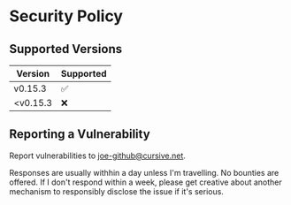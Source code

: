 # Security Policy

## Supported Versions

| Version   | Supported          |
| -------   | ------------------ |
| v0.15.3   | :white_check_mark: |
| <v0.15.3  | :x:                |

## Reporting a Vulnerability

Report vulnerabilities to joe-github@cursive.net.

Responses are usually withhin a day unless I'm travelling.  No bounties are
offered. If I don't respond within a week, please get creative about another
mechanism to responsibly disclose the issue if it's serious.

